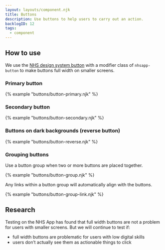 ```yaml
---
layout: layouts/component.njk
title: Buttons
description: Use buttons to help users to carry out an action.
backlogID: 12
tags:
  - component
---
```


## How to use

We use the [NHS design system button](https://service-manual.nhs.uk/design-system/components/buttons) with a modifier class of `nhsapp-button` to make buttons full width on smaller screens.

### Primary button

{% example "buttons/button-primary.njk" %}

### Secondary button

{% example "buttons/button-secondary.njk" %}

### Buttons on dark backgrounds (reverse button)

{% example "buttons/button-reverse.njk" %}

### Grouping buttons

Use a button group when two or more buttons are placed together.

{% example "buttons/button-group.njk" %}

Any links within a button group will automatically align with the buttons.

{% example "buttons/button-group-link.njk" %}

## Research

Testing on the NHS App has found that full width buttons are not a problem for users with smaller screens. But we will continue to test if:

- full width buttons are problematic for users with low digital skills
- users don’t actually see them as actionable things to click
